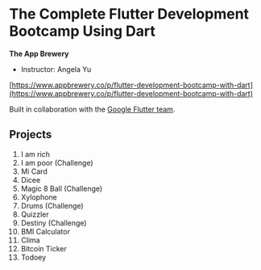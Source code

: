# The Complete Flutter Development Bootcamp Using Dart

**The App Brewery**

* Instructor: Angela Yu

[https://www.appbrewery.co/p/flutter-development-bootcamp-with-dart](https://www.appbrewery.co/p/flutter-development-bootcamp-with-dart)

Built in collaboration with the [Google Flutter team](https://flutter.dev).

## Projects

1. I am rich
2. I am poor (Challenge)
3. Mi Card
4. Dicee
5. Magic 8 Ball (Challenge)
6. Xylophone
7. Drums (Challenge)
8. Quizzler
9. Destiny (Challenge)
10. BMI Calculator
11. Clima
12. Bitcoin Ticker
13. Todoey
